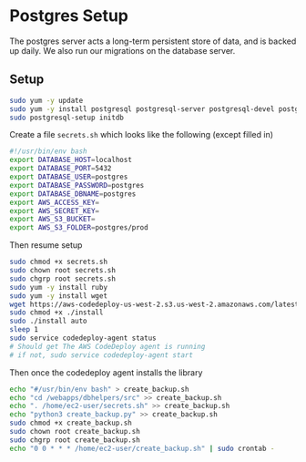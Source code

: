 # Postgres Setup

The postgres server acts a long-term persistent store of data, and is backed up
daily. We also run our migrations on the database server.

## Setup

```bash
sudo yum -y update
sudo yum -y install postgresql postgresql-server postgresql-devel postgresql-contrib postgresql-docs
sudo postgresql-setup initdb
```

Create a file `secrets.sh` which looks like the following (except filled in)

```bash
#!/usr/bin/env bash
export DATABASE_HOST=localhost
export DATABASE_PORT=5432
export DATABASE_USER=postgres
export DATABASE_PASSWORD=postgres
export DATABASE_DBNAME=postgres
export AWS_ACCESS_KEY=
export AWS_SECRET_KEY=
export AWS_S3_BUCKET=
export AWS_S3_FOLDER=postgres/prod
```

Then resume setup

```bash
sudo chmod +x secrets.sh
sudo chown root secrets.sh
sudo chgrp root secrets.sh
sudo yum -y install ruby
sudo yum -y install wget
wget https://aws-codedeploy-us-west-2.s3.us-west-2.amazonaws.com/latest/install
sudo chmod +x ./install
sudo ./install auto
sleep 1
sudo service codedeploy-agent status
# Should get The AWS CodeDeploy agent is running
# if not, sudo service codedeploy-agent start
```

Then once the codedeploy agent installs the library

```bash
echo "#/usr/bin/env bash" > create_backup.sh
echo "cd /webapps/dbhelpers/src" >> create_backup.sh
echo ". /home/ec2-user/secrets.sh" >> create_backup.sh
echo "python3 create_backup.py" >> create_backup.sh
sudo chmod +x create_backup.sh
sudo chown root create_backup.sh
sudo chgrp root create_backup.sh
echo "0 0 * * * /home/ec2-user/create_backup.sh" | sudo crontab -
```
